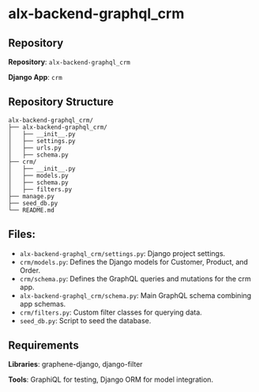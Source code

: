 # alx-backend-graphql_crm

## Repository
**Repository**: `alx-backend-graphql_crm`

**Django App**: `crm`

## Repository Structure
```
alx-backend-graphql_crm/
├── alx-backend-graphql_crm/
│   ├── __init__.py
│   ├── settings.py
│   ├── urls.py
│   ├── schema.py
├── crm/
│   ├── __init__.py
│   ├── models.py
│   ├── schema.py
│   ├── filters.py
├── manage.py
├── seed_db.py
└── README.md
```

## Files:
- `alx-backend-graphql_crm/settings.py`: Django project settings.
- `crm/models.py`: Defines the Django models for Customer, Product, and Order.
- `crm/schema.py`: Defines the GraphQL queries and mutations for the crm app.
- `alx-backend-graphql_crm/schema.py`: Main GraphQL schema combining app schemas.
- `crm/filters.py`: Custom filter classes for querying data.
- `seed_db.py`: Script to seed the database.

## Requirements
**Libraries**: graphene-django, django-filter

**Tools**: GraphiQL for testing, Django ORM for model integration.

